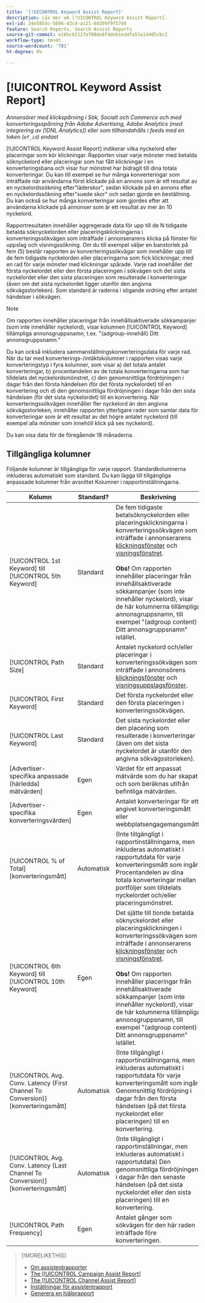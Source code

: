 ```yaml
---
title: '[!UICONTROL Keyword Assist Report]'
description: Läs mer om [!UICONTROL Keyword Assist Report].
exl-id: 24e5854c-5696-43cd-ac21-64209f9f57d4
feature: Search Reports, Search Assist Reports
source-git-commit: e16bc62127a708de8f4deb1eddfa53a14405cbc2
workflow-type: tm+mt
source-wordcount: '781'
ht-degree: 0%

---
```


# [!UICONTROL Keyword Assist Report]

*Annonsörer med klickspårning i Sök, Socialt och Commerce och med konverteringsspårning från Adobe Advertising, Adobe Analytics (med integrering av [!DNL Analytics]) eller som tillhandahålls i feeds med en token (`ef_id`) endast*

[!UICONTROL Keyword Assist Report] indikerar vilka nyckelord eller placeringar som kör klickningar. Rapporten visar varje mönster med betalda söknyckelord eller placeringar som har fått klickningar i en konverteringsbana och visar hur mönstret har bidragit till dina totala konverteringar. Du kan till exempel se hur många konverteringar som inträffade när användarna först klickade på en annons som är ett resultat av en nyckelordssökning efter&quot;läderskor&quot;, sedan klickade på en annons efter en nyckelordssökning efter&quot;suede skor&quot; och sedan gjorde en beställning. Du kan också se hur många konverteringar som gjordes efter att användarna klickade på annonser som är ett resultat av mer än 10 nyckelord.

Rapportresultaten innehåller aggregerade data för upp till de N tidigaste betalda söknyckelorden eller placeringsklickningarna i konverteringssökvägen som inträffade i annonserarens
klicka på fönster för uppslag och visningssökning. Om du till exempel väljer en banstorlek på fem (5) består rapporten av konverteringssökvägar som innehåller upp till de fem tidigaste nyckelorden eller placeringarna som fick klickningar, med en rad för varje mönster med klickningar spårade. Varje rad innehåller det första nyckelordet eller den första placeringen i sökvägen och det sista nyckelordet eller den sista placeringen som resulterade i konverteringar (även om det sista nyckelordet ligger utanför den angivna sökvägsstorleken). Som standard är raderna i stigande ordning efter antalet händelser i sökvägen.

>[!NOTE]
>
>Om rapporten innehåller placeringar från innehållsaktiverade sökkampanjer (som inte innehåller nyckelord), visar kolumnen [!UICONTROL Keyword] tillämpliga annonsgruppsnamn, t.ex. &quot;(adgroup-innehåll) Ditt annonsgruppsnamn.&quot;

Du kan också inkludera sammanställningskonverteringsdata för varje rad. När du tar med konverterings-/intäktskolumner i rapporten visas varje konverteringstyp i fyra kolumner, som visar a) det totala antalet konverteringar, b) procentandelen av de totala konverteringarna som har tilldelats det nyckelordsmönstret, c) den genomsnittliga fördröjningen i dagar från den första händelsen (för det första nyckelordet) till en konvertering och d) den genomsnittliga fördröjningen i dagar från den sista händelsen (för det sista nyckelordet) till en konvertering. När konverteringssökvägen innehåller fler nyckelord än den angivna sökvägsstorleken, innehåller rapporten ytterligare rader som samlar data för konverteringar som är ett resultat av det högre antalet nyckelord (till exempel alla mönster som innehöll klick på sex nyckelord).

Du kan visa data för de föregående 18 månaderna.

## Tillgängliga kolumner

Följande kolumner är tillgängliga för varje rapport. Standardkolumnerna inkluderas automatiskt som standard. Du kan lägga till tillgängliga anpassade kolumner från avsnittet Kolumner i rapportinställningarna.

| Kolumn | Standard? | Beskrivning |
| ---- | ---- | ---- |
| [!UICONTROL 1st Keyword] till [!UICONTROL 5th Keyword] | Standard | De fem tidigaste betalsöknyckelorden eller placeringsklickningarna i konverteringssökvägen som inträffade i annonserarens [klickningsfönster](/help/search-social-commerce/glossary.md#c-d) och [visningsfönstret](/help/search-social-commerce/glossary.md#i-j).<br><br><b>Obs!</b> Om rapporten innehåller placeringar från innehållsaktiverade sökkampanjer (som inte innehåller nyckelord), visar de här kolumnerna tillämpliga annonsgruppsnamn, till exempel &quot;(adgroup content) Ditt annonsgruppsnamn&quot; istället. |
| [!UICONTROL Path Size] | Standard | Antalet nyckelord och/eller placeringar i konverteringssökvägen som inträffade i annonsörens [klickningsfönster](/help/search-social-commerce/glossary.md#c-d) och [visningsuppslagsfönster](/help/search-social-commerce/glossary.md#i-j). |
| [!UICONTROL First Keyword] | Standard | Det första nyckelordet eller den första placeringen i konverteringssökvägen. |
| [!UICONTROL Last Keyword] | Standard | Det sista nyckelordet eller den placering som resulterade i konverteringar (även om det sista nyckelordet är utanför den angivna sökvägsstorleken). |
| \[Advertiser-specifika anpassade (härledda) mätvärden\] | Egen | Värdet för ett anpassat mätvärde som du har skapat och som beräknas utifrån befintliga mätvärden. |
| \[Advertiser-specifika konverteringsvärden\] | Egen | Antalet konverteringar för ett angivet konverteringsmått eller webbplatsengagemangsmått. |
| [!UICONTROL % of Total] \[konverteringsmått\] | Automatisk | (Inte tillgängligt i rapportinställningarna, men inkluderas automatiskt i rapportutdata för varje konverteringsmått som ingår) Procentandelen av dina totala konverteringar mellan portföljer som tilldelats nyckelordet och/eller placeringsmönstret. |
| [!UICONTROL 6th Keyword] till [!UICONTROL 10th Keyword] | Egen | Det sjätte till tionde betalda söknyckelordet eller placeringsklickningen i konverteringssökvägen som inträffade i annonserarens [klickningsfönster](/help/search-social-commerce/glossary.md#c-d) och [visningsfönstret](/help/search-social-commerce/glossary.md#i-j).<br><br><b>Obs!</b> Om rapporten innehåller placeringar från innehållsaktiverade sökkampanjer (som inte innehåller nyckelord), visar de här kolumnerna tillämpliga annonsgruppsnamn, till exempel &quot;(adgroup content) Ditt annonsgruppsnamn&quot; istället. |
| [!UICONTROL Avg. Conv. Latency (First Channel To Conversion)] \[konverteringsmått\] | Automatisk | (Inte tillgängligt i rapportinställningarna, men inkluderas automatiskt i rapportutdata för varje konverteringsmått som ingår) Genomsnittlig fördröjning i dagar från den första händelsen (på det första nyckelordet eller placeringen) till en konvertering. |
| [!UICONTROL Avg. Conv. Latency (Last Channel To Conversion)] \[konverteringsmått\] | Automatisk | (Inte tillgängligt i rapportinställningar, men inkluderas automatiskt i rapportutdata) Den genomsnittliga fördröjningen i dagar från den senaste händelsen (på det sista nyckelordet eller den sista placeringen) till en konvertering. |
| [!UICONTROL Path Frequency] | Egen | Antalet gånger som sökvägen för den här raden inträffade före konverteringen. |

>[!MORELIKETHIS]
>
>* [Om assistentrapporter](assist-report-about.md)
>* [The [!UICONTROL Campaign Assist Report]](campaign-assist-report.md)
>* [The [!UICONTROL Channel Assist Report]](channel-assist-report.md)
>* [Inställningar för assistentrapport](assist-report-settings.md)
>* [Generera en hjälprapport](assist-report-generate.md)
